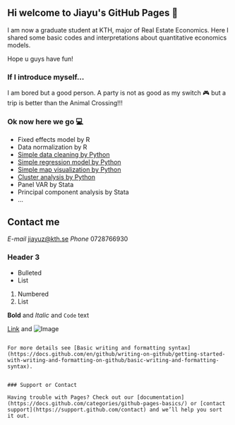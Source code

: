 ## Hi welcome to Jiayu's GitHub Pages 🥳

I am now a graduate student at KTH, major of Real Estate Economics. Here I shared some basic codes and interpretations about quantitative economics models.

Hope u guys have fun!


### If I introduce myself... 
I am bored but a good person. A party is not as good as my switch 🎮 but a trip is better than the Animal Crossing!!!

### Ok now here we go 💻

- Fixed effects model by R
- Data normalization by R
- [Simple data cleaning by Python](/simple_data_processing.html)
- [Simple regression model by Python](/simple_linear_regression.html)
- [Simple map visualization by Python](/Map_Visualization.html)
- [Cluster analysis by Python](/cluster_analysis.html)
- Panel VAR by Stata
- Principal component analysis by Stata
- ...








## Contact me
_E-mail_ jiayuz@kth.se
_Phone_ 0728766930

### Header 3

- Bulleted
- List

1. Numbered
2. List

**Bold** and _Italic_ and `Code` text

[Link](url) and ![Image](src)
```

For more details see [Basic writing and formatting syntax](https://docs.github.com/en/github/writing-on-github/getting-started-with-writing-and-formatting-on-github/basic-writing-and-formatting-syntax).


### Support or Contact

Having trouble with Pages? Check out our [documentation](https://docs.github.com/categories/github-pages-basics/) or [contact support](https://support.github.com/contact) and we’ll help you sort it out.
